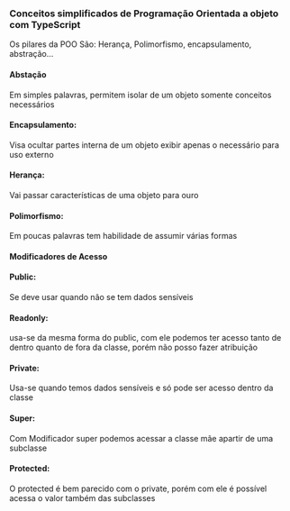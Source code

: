 ### Conceitos simplificados de Programação Orientada a objeto com TypeScript

Os pilares da POO São: Herança, Polimorfismo, encapsulamento, abstração...

#### Abstação

Em simples palavras, permitem isolar de um objeto somente conceitos necessários

#### Encapsulamento:

Visa ocultar partes interna de um objeto exibir apenas o necessário para uso externo

#### Herança:

Vai passar características de uma objeto para ouro

#### Polimorfismo:

Em poucas palavras tem habilidade de assumir várias formas

#### Modificadores de Acesso

#### Public:

Se deve usar quando não se tem dados sensíveis

#### Readonly:

usa-se da mesma forma do public, com ele podemos ter acesso tanto de dentro quanto de fora da classe, porém não posso fazer atribuição

#### Private:

Usa-se quando temos dados sensíveis e só pode ser acesso dentro da classe

#### Super:

Com Modificador super podemos acessar a classe mãe apartir de uma subclasse

#### Protected:

O protected é bem parecido com o private, porém com ele é possível acessa o valor também das subclasses
